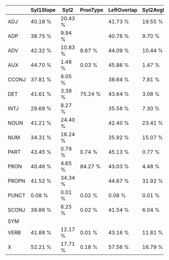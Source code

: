  |  | Syl1Slope | Syl2 | PronType | LeftOverlap | Syl2AvgHeight | Syl4AvgHeight | Degree | Syl4Slope | Syl2Slope | Syl6PitchRange | Gender | VerbForm | Syl3PitchRange | WordContour | Reflex | Syl6 | Definite | ExtPos | NumType | Lang | Poss | Tense | Syl6AvgHeight | Case | VerbType | PartType | VerbTyp | Voice | Subject | Number | Syl3AvgHeight | Polarity | Syl5PitchRange | Syl6Slope | Person | Syl1AvgHeight | Syl5Slope | Syl5 | LangStart | Syl2PitchRange | Gloss | Mood | Syl4PitchRange | LangEnd | Syl1PitchRange | Syl3 | PronounType | Syl1 | SyllableCount | Syl4 | Syl5AvgHeight | Syl3Slope | Aspect | RightOverlap
|---|---|---|---|---|---|---|---|---|---|---|---|---|---|---|---|---|---|---|---|---|---|---|---|---|---|---|---|---|---|---|---|---|---|---|---|---|---|---|---|---|---|---|---|---|---|---|---|---|---|---|---|---|---|---|
 | ADJ  | 40.18 % | 20.43 % |  | 41.73 % | 19.55 % | 0.93 % | 5.93 % | 0.93 % | 19.55 % | 0.08 % |  |  | 3.90 % | 85.31 % |  | 0.08 % |  | 10.85 % | 3.05 % | 3.50 % | 1.02 % |  | 0.08 % |  |  |  |  |  | 0.85 % | 0.90 % | 3.90 % |  | 0.25 % | 0.08 % | 1.02 % | 40.18 % | 0.25 % | 0.25 % |  | 19.55 % | 100.00 % |  | 0.93 % | 0.03 % | 40.18 % | 4.07 % |  | 41.73 % | 100.00 % | 0.99 % | 0.25 % | 3.90 % |  | 41.73 %
 | ADP  | 38.75 % | 9.94 % |  | 40.76 % | 9.70 % |  |  |  | 9.70 % |  |  |  | 0.42 % | 88.90 % |  |  |  | 6.35 % |  | 3.77 % |  |  |  |  |  |  |  |  | 4.39 % |  | 0.42 % |  |  |  |  | 38.75 % |  |  |  | 9.70 % | 100.00 % |  |  |  | 38.75 % | 0.43 % |  | 40.76 % | 100.00 % |  |  | 0.42 % |  | 40.76 %
 | ADV  | 42.32 % | 10.83 % | 8.67 % | 44.09 % | 10.44 % | 0.26 % | 0.02 % | 0.26 % | 10.44 % | 0.02 % |  |  | 2.32 % | 85.47 % |  | 0.02 % |  | 0.47 % |  | 2.55 % |  |  | 0.02 % |  |  | 0.11 % |  |  |  | 0.06 % | 2.32 % |  | 0.02 % | 0.02 % |  | 42.32 % | 0.02 % | 0.02 % |  | 10.44 % | 99.98 % |  | 0.26 % |  | 42.32 % | 2.45 % |  | 44.09 % | 100.00 % | 0.29 % | 0.02 % | 2.32 % |  | 44.09 %
 | AUX  | 44.70 % | 1.48 % | 0.03 % | 45.86 % | 1.47 % |  |  |  | 1.47 % |  |  | 2.38 % | 0.03 % | 84.06 % |  |  |  | 0.04 % |  | 1.87 % |  | 2.19 % |  | 0.03 % | 0.03 % |  |  |  | 1.04 % | 0.46 % | 0.03 % | 15.77 % |  |  | 0.45 % | 44.70 % |  |  |  | 1.47 % | 100.00 % | 11.60 % |  |  | 44.70 % | 0.03 % |  | 45.86 % | 99.99 % |  |  | 0.03 % | 70.40 % | 45.86 %
 | CCONJ  | 37.81 % | 8.05 % |  | 38.64 % | 7.81 % |  |  |  | 7.81 % |  |  |  |  | 89.39 % |  |  |  | 0.66 % |  | 3.16 % |  |  |  |  |  |  |  |  |  |  |  |  |  |  |  | 37.81 % |  |  |  | 7.81 % | 100.00 % |  |  |  | 37.81 % |  |  | 38.64 % | 100.00 % |  |  |  |  | 38.64 %
 | DET  | 41.61 % | 3.39 % | 75.24 % | 43.64 % | 3.08 % | 0.02 % |  | 0.02 % | 3.08 % |  |  |  | 0.72 % | 88.01 % |  |  | 56.90 % |  |  | 2.35 % |  |  |  |  |  |  |  |  |  | 28.85 % | 0.72 % | 0.41 % |  |  |  | 41.61 % |  | 0.02 % |  | 3.08 % | 100.00 % |  | 0.02 % |  | 41.61 % | 0.84 % |  | 43.64 % | 100.00 % | 0.04 % |  | 0.72 % |  | 43.64 %
 | INTJ  | 29.69 % | 8.27 % |  | 35.58 % | 7.30 % | 0.04 % |  | 0.04 % | 7.30 % |  |  |  | 0.31 % | 68.27 % |  |  |  | 0.04 % |  | 1.68 % |  |  |  |  |  | 0.04 % |  |  |  |  | 0.31 % | 1.59 % |  |  |  | 29.69 % |  |  |  | 7.30 % | 100.00 % |  | 0.04 % |  | 29.69 % | 0.40 % |  | 35.58 % | 100.00 % | 0.09 % |  | 0.31 % |  | 35.58 %
 | NOUN  | 41.21 % | 24.40 % |  | 42.40 % | 23.41 % | 1.06 % |  | 1.06 % | 23.41 % | 0.02 % |  |  | 5.74 % | 87.35 % |  | 0.02 % |  | 0.56 % | 0.09 % | 2.37 % |  |  | 0.02 % | 0.03 % |  | 0.01 % |  |  | 0.03 % | 12.93 % | 5.74 % |  | 0.24 % | 0.02 % |  | 41.21 % | 0.24 % | 0.26 % |  | 23.41 % | 99.98 % |  | 1.06 % |  | 41.21 % | 6.02 % |  | 42.40 % | 100.00 % | 1.16 % | 0.24 % | 5.74 % |  | 42.40 %
 | NUM  | 34.31 % | 16.24 % |  | 35.92 % | 15.07 % |  |  |  | 15.07 % |  |  |  | 1.32 % | 92.54 % |  |  |  |  | 95.46 % | 2.05 % |  |  |  |  |  |  |  |  | 0.07 % |  | 1.32 % |  |  |  |  | 34.31 % |  |  |  | 15.07 % | 100.00 % |  |  |  | 34.31 % | 1.32 % |  | 35.92 % | 100.00 % |  |  | 1.32 % |  | 35.92 %
 | PART  | 43.45 % | 0.79 % | 0.74 % | 45.13 % | 0.77 % | 0.03 % |  | 0.03 % | 0.77 % |  |  |  | 0.03 % | 77.48 % | 0.03 % |  |  | 3.65 % |  | 2.18 % |  |  |  | 0.03 % | 0.06 % | 88.99 % |  |  |  | 1.24 % | 0.03 % | 6.95 % | 0.03 % |  | 0.06 % | 43.45 % | 0.03 % | 0.03 % |  | 0.77 % | 99.97 % |  | 0.03 % |  | 43.45 % | 0.03 % |  | 45.13 % | 100.00 % | 0.03 % | 0.03 % | 0.03 % |  | 45.13 %
 | PRON  | 40.46 % | 4.65 % | 84.27 % | 43.03 % | 4.48 % | 0.39 % |  | 0.39 % | 4.48 % |  | 2.67 % | 0.01 % | 1.32 % | 83.91 % | 0.81 % |  |  | 0.01 % |  | 2.66 % | 10.51 % | 0.01 % |  | 80.21 % |  |  |  |  | 0.01 % | 78.43 % | 1.32 % |  |  |  | 90.77 % | 40.46 % |  |  | 0.01 % | 4.48 % | 99.99 % | 0.01 % | 0.39 % |  | 40.46 % | 1.40 % | 0.01 % | 43.03 % | 99.99 % | 0.41 % |  | 1.32 % | 0.01 % | 43.03 %
 | PROPN  | 41.52 % | 34.34 % |  | 44.67 % | 31.92 % | 2.38 % |  | 2.38 % | 31.92 % |  |  |  | 15.32 % | 88.71 % |  |  |  | 4.80 % |  | 2.70 % |  |  |  | 0.23 % |  | 0.05 % |  |  |  | 0.82 % | 15.32 % |  | 0.18 % |  |  | 41.52 % | 0.18 % | 0.18 % |  | 31.92 % | 99.82 % |  | 2.38 % |  | 41.52 % | 17.47 % |  | 44.67 % | 100.00 % | 2.88 % | 0.18 % | 15.32 % |  | 44.67 %
 | PUNCT  | 0.08 % | 0.01 % | 0.02 % | 0.08 % | 0.01 % | 0.00 % |  | 0.00 % | 0.01 % |  |  |  | 0.00 % |  |  |  |  |  |  |  |  |  |  | 0.01 % |  | 0.01 % |  |  |  | 0.01 % | 0.00 % |  |  |  | 0.01 % | 0.08 % |  |  |  | 0.01 % | 100.00 % |  | 0.00 % |  | 0.08 % | 0.00 % |  | 0.08 % | 0.08 % | 0.00 % |  | 0.00 % |  | 0.08 %
 | SCONJ  | 39.86 % | 6.25 % | 0.02 % | 41.54 % | 6.04 % |  |  |  | 6.04 % |  |  |  | 0.55 % | 87.22 % |  |  |  | 5.35 % |  | 0.77 % |  |  |  | 0.02 % |  | 0.04 % |  |  | 1.08 % | 0.81 % | 0.55 % |  |  |  | 0.02 % | 39.86 % |  |  |  | 6.04 % | 99.96 % |  |  |  | 39.86 % | 0.57 % |  | 41.54 % | 100.00 % |  |  | 0.55 % |  | 41.54 %
 | SYM  |  |  |  |  |  |  |  |  |  |  |  |  |  |  |  |  |  |  |  |  |  |  |  |  |  |  |  |  |  |  |  |  |  |  |  |  |  |  |  |  |  |  |  |  |  |  |  |  |  |  |  |  |  | 
 | VERB  | 41.88 % | 12.17 % | 0.01 % | 43.16 % | 11.81 % | 0.11 % |  | 0.11 % | 11.81 % | 0.01 % |  | 3.01 % | 1.48 % | 85.36 % |  | 0.01 % |  | 0.21 % |  | 2.65 % |  | 2.95 % | 0.01 % | 0.01 % | 5.18 % | 5.52 % | 0.01 % | 0.04 % | 3.49 % | 1.03 % | 1.48 % |  | 0.02 % | 0.01 % | 1.03 % | 41.88 % | 0.02 % | 0.02 % |  | 11.81 % | 99.99 % | 1.42 % | 0.11 % |  | 41.88 % | 1.53 % |  | 43.16 % | 100.00 % | 0.12 % | 0.02 % | 1.48 % | 0.03 % | 43.16 %
 | X  | 52.21 % | 17.71 % | 0.18 % | 57.56 % | 16.79 % | 0.37 % |  | 0.37 % | 16.79 % | 0.18 % |  |  | 4.06 % | 81.73 % |  | 0.18 % |  | 1.29 % | 0.18 % | 26.57 % |  |  | 0.18 % | 0.18 % |  |  |  |  | 0.74 % | 0.18 % | 4.06 % |  | 0.18 % | 0.18 % | 0.18 % | 52.21 % | 0.18 % | 0.18 % |  | 16.79 % | 99.82 % |  | 0.37 % |  | 52.21 % | 4.24 % |  | 57.56 % | 100.00 % | 0.37 % | 0.18 % | 4.06 % |  | 57.56 %
